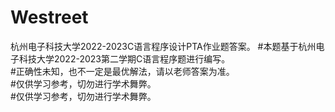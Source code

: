 # Westreet
杭州电子科技大学2022-2023C语言程序设计PTA作业题答案。
#本题基于杭州电子科技大学2022-2023第二学期C语言程序题进行编写。\
#正确性未知，也不一定是最优解法，请以老师答案为准。\
#仅供学习参考，切勿进行学术舞弊。\
#仅供学习参考，切勿进行学术舞弊。
